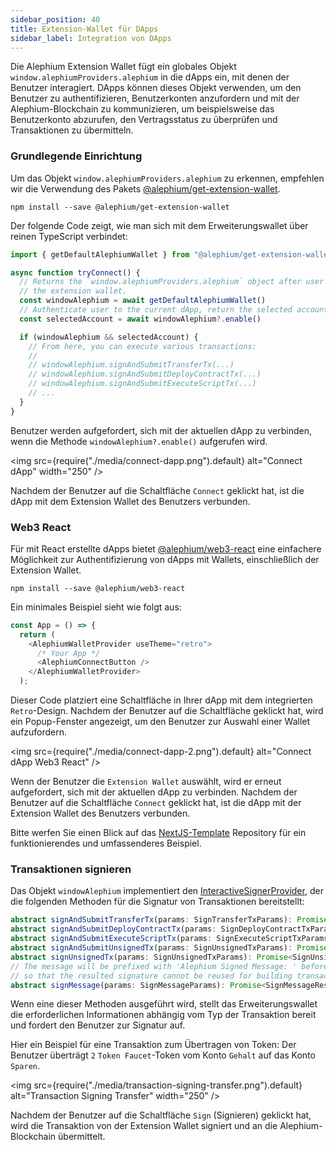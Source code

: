 ```yaml
---
sidebar_position: 40
title: Extension-Wallet für DApps
sidebar_label: Integration von DApps
---
```


Die Alephium Extension Wallet fügt ein globales Objekt 
`window.alephiumProviders.alephium` in die dApps ein, mit 
denen der Benutzer interagiert. DApps können dieses Objekt 
verwenden, um den Benutzer zu authentifizieren, Benutzerkonten 
anzufordern und mit der Alephium-Blockchain zu kommunizieren, 
um beispielsweise das Benutzerkonto abzurufen, den Vertragsstatus 
zu überprüfen und Transaktionen zu übermitteln.

### Grundlegende Einrichtung

Um das Objekt `window.alephiumProviders.alephium` zu erkennen, empfehlen wir die Verwendung des Pakets
[@alephium/get-extension-wallet](https://www.npmjs.com/package/@alephium/get-extension-wallet).
```
npm install --save @alephium/get-extension-wallet
```

Der folgende Code zeigt, wie man sich mit dem Erweiterungswallet über reinen TypeScript verbindet:

```ts
import { getDefaultAlephiumWallet } from "@alephium/get-extension-wallet"

async function tryConnect() {
  // Returns the `window.alephiumProviders.alephium` object after user selects
  // the extension wallet.
  const windowAlephium = await getDefaultAlephiumWallet()
  // Authenticate user to the current dApp, return the selected account
  const selectedAccount = await windowAlephium?.enable()

  if (windowAlephium && selectedAccount) {
    // From here, you can execute various transactions:
    //
    // windowAlephium.signAndSubmitTransferTx(...)
    // windowAlephium.signAndSubmitDeployContractTx(...)
    // windowAlephium.signAndSubmitExecuteScriptTx(...)
    // ...
  }
}
```

Benutzer werden aufgefordert, sich mit der aktuellen dApp zu verbinden, wenn die Methode
`windowAlephium?.enable()` aufgerufen wird.

<img src={require("./media/connect-dapp.png").default} alt="Connect dApp" width="250" />

Nachdem der Benutzer auf die Schaltfläche `Connect` geklickt hat, ist die dApp mit dem 
Extension Wallet des Benutzers verbunden.

### Web3 React

Für mit React erstellte dApps bietet 
[@alephium/web3-react](https://www.npmjs.com/package/@alephium/web3-react)
eine einfachere Möglichkeit zur Authentifizierung von dApps mit Wallets, 
einschließlich der Extension Wallet.

```
npm install --save @alephium/web3-react
```

Ein minimales Beispiel sieht wie folgt aus:

```typescript
const App = () => {
  return (
    <AlephiumWalletProvider useTheme="retro">
      /* Your App */
      <AlephiumConnectButton />
    </AlephiumWalletProvider>
  );
```

Dieser Code platziert eine Schaltfläche in Ihrer dApp mit dem integrierten `Retro`-Design. 
Nachdem der Benutzer auf die Schaltfläche geklickt hat, wird ein Popup-Fenster angezeigt, 
um den Benutzer zur Auswahl einer Wallet aufzufordern.

<img src={require("./media/connect-dapp-2.png").default} alt="Connect dApp Web3 React" />

Wenn der Benutzer die `Extension Wallet` auswählt, wird er erneut aufgefordert, sich mit der 
aktuellen dApp zu verbinden. Nachdem der Benutzer auf die Schaltfläche `Connect` geklickt 
hat, ist die dApp mit der Extension Wallet des Benutzers verbunden.

Bitte werfen Sie einen Blick auf das
[NextJS-Template](https://github.com/alephium/nextjs-template) Repository 
für ein funktionierendes und umfassenderes Beispiel.

### Transaktionen signieren

Das Objekt `windowAlephium` implementiert den
[InteractiveSignerProvider](https://github.com/alephium/alephium-web3/blob/master/packages/web3/src/signer/signer.ts#L80),
 der die folgenden Methoden für die Signatur von Transaktionen bereitstellt:

```ts
abstract signAndSubmitTransferTx(params: SignTransferTxParams): Promise<SignTransferTxResult>
abstract signAndSubmitDeployContractTx(params: SignDeployContractTxParams): Promise<SignDeployContractTxResult>
abstract signAndSubmitExecuteScriptTx(params: SignExecuteScriptTxParams): Promise<SignExecuteScriptTxResult>
abstract signAndSubmitUnsignedTx(params: SignUnsignedTxParams): Promise<SignUnsignedTxResult>
abstract signUnsignedTx(params: SignUnsignedTxParams): Promise<SignUnsignedTxResult>
// The message will be prefixed with 'Alephium Signed Message: ' before signing
// so that the resulted signature cannot be reused for building transactions.
abstract signMessage(params: SignMessageParams): Promise<SignMessageResult>
```

Wenn eine dieser Methoden ausgeführt wird, stellt das Erweiterungswallet die erforderlichen Informationen abhängig vom Typ der Transaktion bereit und fordert den Benutzer zur Signatur auf.

Hier ein Beispiel für eine Transaktion zum Übertragen von Token: Der Benutzer überträgt
 `2` `Token Faucet`-Token vom Konto `Gehalt` auf das Konto
`Sparen`.

<img src={require("./media/transaction-signing-transfer.png").default} alt="Transaction Signing Transfer" width="250" />

Nachdem der Benutzer auf die Schaltfläche `Sign` (Signieren) geklickt hat, wird die Transaktion von der 
Extension Wallet signiert und an die Alephium-Blockchain übermittelt.